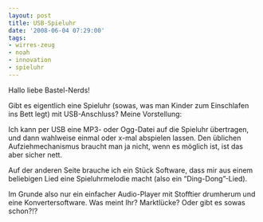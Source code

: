 ```yaml
---
layout: post
title: USB-Spieluhr
date: '2008-06-04 07:29:00'
tags:
- wirres-zeug
- noah
- innovation
- spieluhr
---
```


Hallo liebe Bastel-Nerds!

Gibt es eigentlich eine Spieluhr (sowas, was man Kinder zum Einschlafen ins Bett legt) mit USB-Anschluss?
Meine Vorstellung:

Ich kann per USB eine MP3- oder Ogg-Datei auf die Spieluhr übertragen, und dann wahlweise einmal oder x-mal abspielen lassen. Den üblichen Aufziehmechanismus braucht man ja nicht, wenn es möglich ist, ist das aber sicher nett.

Auf der anderen Seite brauche ich ein Stück Software, dass mir aus einem beliebigen Lied eine Spieluhrmelodie macht (also ein &#8220;Ding-Dong&#8221;-Lied).

Im Grunde also nur ein einfacher Audio-Player mit Stofftier drumherum und eine Konvertersoftware. Was meint Ihr? Marktlücke?
Oder gibt es sowas schon?!?